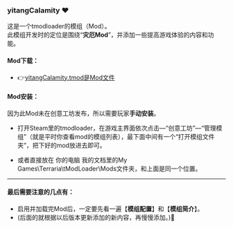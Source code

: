 ### yitangCalamity ❤
这是一个tmodloader的模组（Mod）。  
此模组开发时的定位是围绕“**灾厄Mod**”，并添加一些提高游戏体验的内容和功能。

#### Mod下载：
*  👉[yitangCalamity.tmod是Mod文件](https://github.com/yitang1/yitangCalamity/releases)

#### Mod安装：
因为此Mod未在创意工坊发布，所以需要玩家**手动安装**。

* 打开Steam里的tmodloader，在游戏主界面依次点击—“创意工坊”—“管理模组”（就是平时你查看mod的模组列表），最下面中间有一个“打开模组文件夹”，把下好的mod放进去即可。

* 或者直接放在 你的电脑 我的文档里的My Games\Terraria\tModLoader\Mods文件夹，和上面是同一个位置。

---
#### 最后需要注意的几点有：
* 启用并加载完Mod后，一定要先看一遍【**模组配置**】和【**模组简介**】。
* (后面的就根据以后版本更新添加的新内容，再慢慢添加。)🤒
